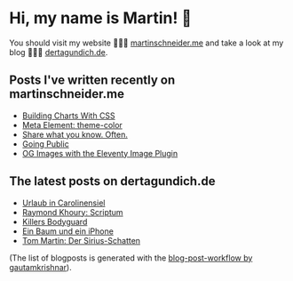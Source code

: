 # Hi, my name is Martin! 👋 
You should visit my website 👨🏼‍💻  [martinschneider.me](https://martinschneider.me) and take a look at my blog 🤷🏼‍♂️ [dertagundich.de](https://www.dertagundich.de).

## Posts I've written recently on martinschneider.me
<!-- MSME-POST-LIST:START -->
- [Building Charts With CSS](https://martinschneider.me/articles/building-charts-with-css/)
- [Meta Element: theme-color](https://martinschneider.me/articles/meta-tag-theme-color/)
- [Share what you know. Often.](https://martinschneider.me/articles/share-what-you-know-often/)
- [Going Public](https://martinschneider.me/articles/going-public/)
- [OG Images with the Eleventy Image Plugin](https://martinschneider.me/articles/og-images-with-the-eleventy-image-plugin/)
<!-- MSME-POST-LIST:END -->

## The latest posts on dertagundich.de
<!-- DTUI-POST-LIST:START -->
- [Urlaub in Carolinensiel](https://www.dertagundich.de/2021/10/16/urlaub-in-carolinensiel/)
- [Raymond Khoury: Scriptum](https://www.dertagundich.de/2021/10/16/raymond-khoury-scriptum/)
- [Killers Bodyguard](https://www.dertagundich.de/2021/10/14/killers-bodyguard/)
- [Ein Baum und ein iPhone](https://www.dertagundich.de/2021/10/07/ein-baum-und-ein-iphone/)
- [Tom Martin: Der Sirius-Schatten](https://www.dertagundich.de/2021/09/29/tom-martin-der-sirius-schatten/)
<!-- DTUI-POST-LIST:END -->

(The list of blogposts is generated with the [blog-post-workflow by gautamkrishnar](https://github.com/gautamkrishnar/blog-post-workflow)).
